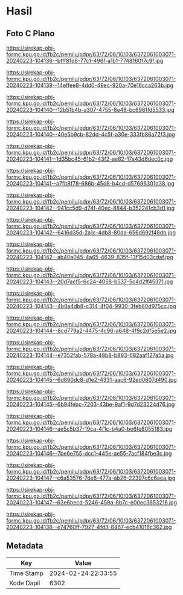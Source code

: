 # Hasil

## Foto C Plano

https://sirekap-obj-formc.kpu.go.id/fb2c/pemilu/pdpr/63/72/06/10/03/6372061003071-20240223-104138--bfff81d8-77c1-496f-a1b1-7748160f7c9f.jpg

https://sirekap-obj-formc.kpu.go.id/fb2c/pemilu/pdpr/63/72/06/10/03/6372061003071-20240223-104139--14effee8-4dd0-49ec-920a-70e16cca263b.jpg

https://sirekap-obj-formc.kpu.go.id/fb2c/pemilu/pdpr/63/72/06/10/03/6372061003071-20240223-104140--12b51b4b-a307-4755-8e46-bc6981fd5533.jpg

https://sirekap-obj-formc.kpu.go.id/fb2c/pemilu/pdpr/63/72/06/10/03/6372061003071-20240223-104140--40e5b9cb-82dd-4c5f-a30e-333fb86a72f3.jpg

https://sirekap-obj-formc.kpu.go.id/fb2c/pemilu/pdpr/63/72/06/10/03/6372061003071-20240223-104141--1d35bc45-61b2-43f2-ae82-17a43d6dec0c.jpg

https://sirekap-obj-formc.kpu.go.id/fb2c/pemilu/pdpr/63/72/06/10/03/6372061003071-20240223-104141--a7fb8f78-686b-45d8-b4cd-d57696301d38.jpg

https://sirekap-obj-formc.kpu.go.id/fb2c/pemilu/pdpr/63/72/06/10/03/6372061003071-20240223-104142--941cc5d9-d74f-40ec-8844-b352241cb3d1.jpg

https://sirekap-obj-formc.kpu.go.id/fb2c/pemilu/pdpr/63/72/06/10/03/6372061003071-20240223-104142--6416d35d-2a1c-4db8-80da-656d692f48db.jpg

https://sirekap-obj-formc.kpu.go.id/fb2c/pemilu/pdpr/63/72/06/10/03/6372061003071-20240223-104142--ab40a045-4a65-4639-835f-13f15d03cdaf.jpg

https://sirekap-obj-formc.kpu.go.id/fb2c/pemilu/pdpr/63/72/06/10/03/6372061003071-20240223-104143--20d7acf5-6c24-4058-b537-5c4d2ff45371.jpg

https://sirekap-obj-formc.kpu.go.id/fb2c/pemilu/pdpr/63/72/06/10/03/6372061003071-20240223-104143--4b8a4db8-c314-4f04-9930-3feb60d975cc.jpg

https://sirekap-obj-formc.kpu.go.id/fb2c/pemilu/pdpr/63/72/06/10/03/6372061003071-20240223-104144--8cd779a2-4475-4c96-a648-4f9c2df5e5e2.jpg

https://sirekap-obj-formc.kpu.go.id/fb2c/pemilu/pdpr/63/72/06/10/03/6372061003071-20240223-104144--e7352fab-578a-48b8-b893-682aaf127a5a.jpg

https://sirekap-obj-formc.kpu.go.id/fb2c/pemilu/pdpr/63/72/06/10/03/6372061003071-20240223-104145--6d890dc8-d1e2-4331-aac6-92ed0607d490.jpg

https://sirekap-obj-formc.kpu.go.id/fb2c/pemilu/pdpr/63/72/06/10/03/6372061003071-20240223-104145--6b94febc-7203-43be-9af1-9d7d23224d76.jpg

https://sirekap-obj-formc.kpu.go.id/fb2c/pemilu/pdpr/63/72/06/10/03/6372061003071-20240223-104146--ae5c5b37-19ca-4f1c-b4a0-be6fe8055183.jpg

https://sirekap-obj-formc.kpu.go.id/fb2c/pemilu/pdpr/63/72/06/10/03/6372061003071-20240223-104146--7be6e755-dcc1-445e-ae55-7acf184fbe3c.jpg

https://sirekap-obj-formc.kpu.go.id/fb2c/pemilu/pdpr/63/72/06/10/03/6372061003071-20240223-104147--c6a53576-7de8-477a-ab26-22397c6c6aea.jpg

https://sirekap-obj-formc.kpu.go.id/fb2c/pemilu/pdpr/63/72/06/10/03/6372061003071-20240223-104147--63e6becd-5246-459a-8b7c-e00ec3653216.jpg

https://sirekap-obj-formc.kpu.go.id/fb2c/pemilu/pdpr/63/72/06/10/03/6372061003071-20240223-104138--e74760ff-7927-4fd3-8467-ecb41016c362.jpg


## Metadata

| Key        | Value               |
| ---------- | ------------------- |
| Time Stamp | 2024-02-24 22:33:55 |
| Kode Dapil | 6302                |



